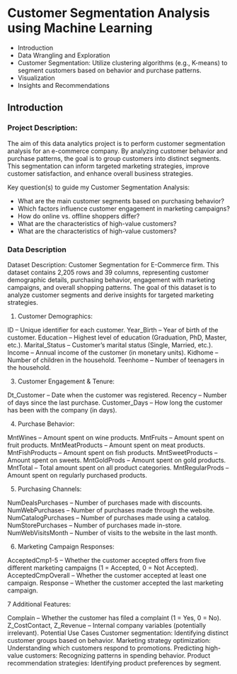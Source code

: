 # Customer Segmentation Analysis using Machine Learning
+ Introduction
+ Data Wrangling and Exploration
+ Customer Segmentation: Utilize clustering algorithms (e.g., K-means) to segment customers based on behavior and purchase patterns.
+ Visualization
+ Insights and Recommendations

## Introduction

### Project Description:
The aim of this data analytics project is to perform customer segmentation analysis for an e-commerce company. By analyzing customer behavior and purchase patterns, the goal is to group customers into distinct segments. This segmentation can inform targeted marketing strategies, improve customer satisfaction, and enhance overall business strategies.

Key question(s) to guide my Customer Segmentation Analysis:

+ What are the main customer segments based on purchasing behavior?
+ Which factors influence customer engagement in marketing campaigns?
+ How do online vs. offline shoppers differ?
+ What are the characteristics of high-value customers?
+ What are the characteristics of high-value customers?

### Data Description

Dataset Description: Customer Segmentation for E-Commerce firm.
This dataset contains 2,205 rows and 39 columns, representing customer demographic details, purchasing behavior, engagement with marketing campaigns, and overall shopping patterns. The goal of this dataset is to analyze customer segments and derive insights for targeted marketing strategies.

1. Customer Demographics:

ID – Unique identifier for each customer.
Year_Birth – Year of birth of the customer.
Education – Highest level of education (Graduation, PhD, Master, etc.).
Marital_Status – Customer’s marital status (Single, Married, etc.).
Income – Annual income of the customer (in monetary units).
Kidhome – Number of children in the household.
Teenhome – Number of teenagers in the household.

3. Customer Engagement & Tenure:

Dt_Customer – Date when the customer was registered.
Recency – Number of days since the last purchase.
Customer_Days – How long the customer has been with the company (in days).

4. Purchase Behavior:

MntWines – Amount spent on wine products.
MntFruits – Amount spent on fruit products.
MntMeatProducts – Amount spent on meat products.
MntFishProducts – Amount spent on fish products.
MntSweetProducts – Amount spent on sweets.
MntGoldProds – Amount spent on gold products.
MntTotal – Total amount spent on all product categories.
MntRegularProds – Amount spent on regularly purchased products.

5. Purchasing Channels:

NumDealsPurchases – Number of purchases made with discounts.
NumWebPurchases – Number of purchases made through the website.
NumCatalogPurchases – Number of purchases made using a catalog.
NumStorePurchases – Number of purchases made in-store.
NumWebVisitsMonth – Number of visits to the website in the last month.


6. Marketing Campaign Responses:

AcceptedCmp1-5 – Whether the customer accepted offers from five different marketing campaigns (1 = Accepted, 0 = Not Accepted).
AcceptedCmpOverall – Whether the customer accepted at least one campaign.
Response – Whether the customer accepted the last marketing campaign.

7 Additional Features:

Complain – Whether the customer has filed a complaint (1 = Yes, 0 = No).
Z_CostContact, Z_Revenue – Internal company variables (potentially irrelevant).
Potential Use Cases
Customer segmentation: Identifying distinct customer groups based on behavior.
Marketing strategy optimization: Understanding which customers respond to promotions.
Predicting high-value customers: Recognizing patterns in spending behavior.
Product recommendation strategies: Identifying product preferences by segment.
